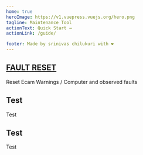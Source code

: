 ```yaml
---
home: true
heroImage: https://v1.vuepress.vuejs.org/hero.png
tagline: Maintenance Tool
actionText: Quick Start →
actionLink: /guide/

footer: Made by srinivas chilukuri with ❤️
---
```


<div style="text-align: center">
  <Bit/>
</div>

<div class="features">
  <div class="feature">
    <h2 ><a href="./guide/reset-cheatsheet">FAULT RESET</a></h2>
    <p> Reset Ecam Warnings / Computer and observed faults</p>
  </div>
  <div class="feature">
    <h2>Test</h2>
    <p>Test</p>
  </div>
  <div class="feature">
    <h2>Test</h2>
    <p>Test</p>
  </div>
</div>

